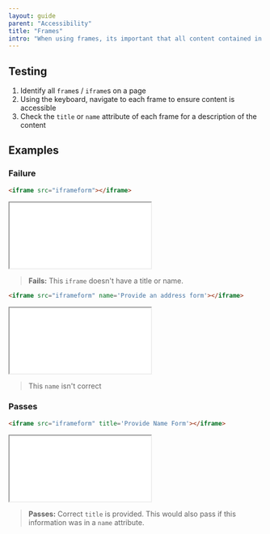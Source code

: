 ```yaml
---
layout: guide
parent: "Accessibility"
title: "Frames"
intro: "When using frames, its important that all content contained in them is accessible."
---
```


## Testing

1. Identify all `frame`s / `iframe`s on a page
2. Using the keyboard, navigate to each frame to ensure content is accessible
3. Check the `title` or `name` attribute of each frame for a description of the content

## Examples

### Failure

```html
<iframe src="iframeform"></iframe>
```
<div class="pb-preview">
  <iframe src="iframeform" width="280" height="130"></iframe>
</div>

> **Fails:** This `iframe` doesn't have a title or name.

```html
<iframe src="iframeform" name='Provide an address form'></iframe>
```
<div class="pb-preview">
  <iframe src="iframeform" name='Provide an address form' width="280" height="130"></iframe>
</div>

> This `name` isn't correct

### Passes

```html
<iframe src="iframeform" title='Provide Name Form'></iframe>
```
<div class="pb-preview">
  <iframe src="iframeform" title='Provide Name Form' width="280" height="130"></iframe>
</div>

> **Passes:** Correct `title` is provided. This would also pass if this information was in a `name` attribute.
